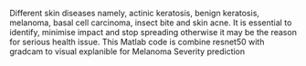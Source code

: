 Different skin diseases namely, actinic keratosis, benign keratosis, melanoma, 
basal cell carcinoma, insect bite and skin acne. It is essential to identify, 
minimise impact and stop spreading otherwise it may be the reason for serious health issue. 
This Matlab code is combine resnet50 with gradcam to visual explanible for Melanoma Severity prediction

